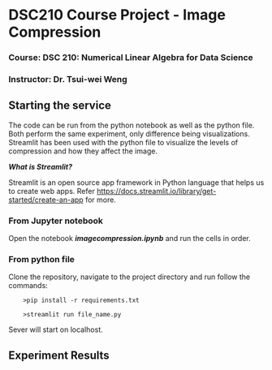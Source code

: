 # DSC210 Course Project - Image Compression 
### Course: DSC 210: Numerical Linear Algebra for Data Science
### Instructor: Dr. Tsui-wei Weng

## Starting the service
The code can be run from the python notebook as well as the python file. Both perform the same experiment, only difference being visualizations.
Streamlit has been used with the python file to visualize the levels of compression and how they affect the image.

***What is Streamlit?***

Streamlit is an open source app framework in Python language that helps us to create web apps. Refer https://docs.streamlit.io/library/get-started/create-an-app for more.

### From Jupyter notebook
Open the notebook ***imagecompression.ipynb*** and run the cells in order.

### From python file
Clone the repository, navigate to the project directory and run follow the commands:

        >pip install -r requirements.txt

        >streamlit run file_name.py


Sever will start on localhost.

## Experiment Results


